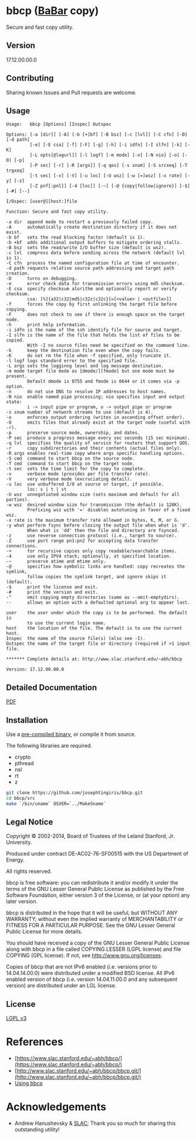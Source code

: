 # bbcp ([BaBar](https://www.slac.stanford.edu/BFROOT/) copy)

Secure and fast copy utility.

## Version

17.12.00.00.0

## Contributing

Sharing known Issues and Pull requests are welcome.

## Usage

```
Usage:   bbcp [Options] [Inspec] Outspec

Options: [-a [dir]] [-A] [-b [+]bf] [-B bsz] [-c [lvl]] [-C cfn] [-D] [-d path]
         [-e] [-E csa] [-f] [-F] [-g] [-h] [-i idfn] [-I slfn] [-k] [-K]
         [-L opts[@logurl]] [-l logf] [-m mode] [-n] [-N nio] [-o] [-O] [-p]
         [-P sec] [-r] [-R [args]] [-q qos] [-s snum] [-S srcxeq] [-T trgxeq]
         [-t sec] [-v] [-V] [-u loc] [-U wsz] [-w [=]wsz] [-x rate] [-y] [-z]
         [-Z pnf[:pnl]] [-4 [loc]] [-~] [-@ {copy|follow|ignore}] [-$] [-#] [--]

I/Ospec: [user@][host:]file

Function: Secure and fast copy utility.

-a dir  append mode to restart a previously failed copy.
-A      automatically create destination directory if it does not exist.
-b bf   sets the read blocking factor (default is 1).
-b +bf  adds additional output buffers to mitigate ordering stalls.
-B bsz  sets the read/write I/O buffer size (default is wsz).
-c lvl  compress data before sending across the network (default lvl is 1).
-C cfn  process the named configuration file at time of encounter.
-d path requests relative source path addressing and target path creation.
-D      turns on debugging.
-e      error check data for transmission errors using md5 checksum.
-E csa  specify checksum alorithm and optionally report or verify checksum.
        csa: [%]{a32|c32|md5|c32z|c32c}[=[<value> | <outfile>]]
-f      forces the copy by first unlinking the target file before copying.
-F      does not check to see if there is enough space on the target node.
-h      print help information.
-i idfn is the name of the ssh identify file for source and target.
-I slfn is the name of the file that holds the list of files to be copied.
        With -I no source files need be specified on the command line.
-k      keep the destination file even when the copy fails.
-K      do not rm the file when -f specified, only truncate it.
-l logf logs standard error to the specified file.
-L args sets the logginng level and log message destination.
-m mode target file mode as [dmode/][fmode] but one mode must be present.
        Default dmode is 0755 and fmode is 0644 or it comes via -p option.
-n      do not use DNS to resolve IP addresses to host names.
-N nio  enable named pipe processing; nio specifies input and output state:
        i -> input pipe or program, o -> output pipe or program
-s snum number of network streams to use (default is 4).
-o      enforces output ordering (writes in ascending offset order).
-O      omits files that already exist at the target node (useful with -r).
-p      preserve source mode, ownership, and dates.
-P sec  produce a progress message every sec seconds (15 sec minimum).
-q lvl  specifies the quality of service for routers that support QOS.
-r      copy subdirectories and their contents (actual files only).
-R args enables real-time copy where args specific handling options.
-S cmd  command to start bbcp on the source node.
-T cmd  command to start bbcp on the target node.
-t sec  sets the time limit for the copy to complete.
-v      verbose mode (provides per file transfer rate).
-V      very verbose mode (excruciating detail).
-u loc  use unbuffered I/O at source or target, if possible.
        loc: s | t | st
-U wsz  unnegotiated window size (sets maximum and default for all parties).
-w wsz  desired window size for transmission (the default is 128K).
        Prefixing wsz with '=' disables autotuning in favor of a fixed wsz.
-x rate is the maximum transfer rate allowed in bytes, K, M, or G.
-y what perform fsync before closing the output file when what is 'd'.
        When what is 'dd' then the file and directory are fsynced.
-z      use reverse connection protocol (i.e., target to source).
-Z      use port range pn1:pn2 for accepting data transfer connections.
-+      for recursive copies only copy readable/searchable items.
-4      use only IPV4 stack; optionally, at specified location.
-~      preserve atime and mtime only.
-@      specifies how symbolic links are handled: copy recreates the symlink,
        follow copies the symlink target, and ignore skips it (default).
-$      print the license and exit.
-#      print the version and exit.
-^      omit copying empty directories (same as --omit-emptydirs).
--      allows an option with a defaulted optional arg to appear last.

user    the user under which the copy is to be performed. The default is
        to use the current login name.
host    the location of the file. The default is to use the current host.
Inspec  the name of the source file(s) (also see -I).
Outspec the name of the target file or directory (required if >1 input file.

******* Complete details at: http://www.slac.stanford.edu/~abh/bbcp

Version: 17.12.00.00.0
```

## Detailed Documentation

[PDF](https://github.com/josephtingiris/bbcp/blob/master/doc/bbcp.pdf)

## Installation

Use a [pre-compiled binary](https://github.com/josephtingiris/bbcp/blob/master/bin/), or compile it from source.

The following libraries are required.

* crypto
* pthread
* nsl
* rt
* z

```bash
git clone https://github.com/josephtingiris/bbcp.git
cd bbcp/src
make `/bin/uname` OSVER=`../MakeSname`
```

## Legal Notice

Copyright © 2002-2014, Board of Trustees of the Leland Stanford, Jr. University.

Produced under contract DE-AC02-76-SF00515 with the US Department of Energy.

All rights reserved.

bbcp is free software: you can redistribute it and/or modify it under the terms of the GNU Lesser General Public License as published by the Free Software Foundation, either version 3 of the License, or (at your option) any later version.

bbcp is distributed in the hope that it will be useful, but WITHOUT ANY WARRANTY; without even the implied warranty of MERCHANTABILITY or FITNESS FOR A PARTICULAR PURPOSE.  See the GNU Lesser General Public License for more details.

You should have received a copy of the GNU Lesser General Public License along with bbcp in a file called COPYING.LESSER (LGPL license) and file COPYING (GPL license).  If not, see <http://www.gnu.org/licenses>.

Copies of bbcp that are not IPv6 enabled (i.e. versions prior to 14.04.14.00.0) were distributed under a modified BSD license. All IPv6 enabled version of bbcp (i.e. version 14.04.11.00.0 and any subsequent version) are distributed under an LGL license.

## License

[LGPL v3](http://www.gnu.org/licenses/lgpl-3.0.html)

# References

* [https://www.slac.stanford.edu/~abh/bbcp/](https://www.slac.stanford.edu/~abh/bbcp/)
* [http://www.slac.stanford.edu/~abh/bbcp/bbcp.git/](http://www.slac.stanford.edu/~abh/bbcp/bbcp.git/)
* [Using bbcp](http://pcbunn.cithep.caltech.edu/bbcp/using_bbcp.htm)

# Acknowledgements

* Andrew Hanushevsky & [SLAC](https://www.slac.stanford.edu); Thank you so much for sharing this outstanding utility!

